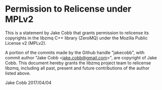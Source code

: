 # Permission to Relicense under MPLv2

This is a statement by Jake Cobb
that grants permission to relicense its copyrights in the libzmq C++
library (ZeroMQ) under the Mozilla Public License v2 (MPLv2).

A portion of the commits made by the Github handle "jakecobb", with
commit author "Jake Cobb &lt;jake.cobb@gmail.com&gt;", are copyright of Jake Cobb.
This document hereby grants the libzmq project team to relicense libzmq, 
including all past, present and future contributions of the author listed above.

Jake Cobb
2017/04/04
